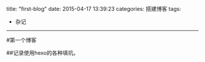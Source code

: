 title: "first-blog"
date: 2015-04-17 13:39:23
categories: 搭建博客
tags:

- 杂记


---

#第一个博客

##记录使用hexo的各种填坑。